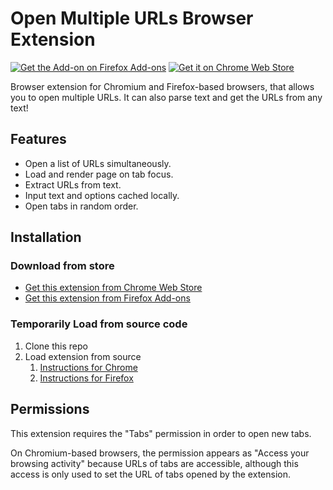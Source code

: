 # Open Multiple URLs Browser Extension
[![Get the Add-on on Firefox Add-ons](https://addons.cdn.mozilla.net/static/img/addons-buttons/AMO-button_2.png)](https://addons.mozilla.org/de/firefox/addon/open-multiple-urls/) [![Get it on Chrome Web Store](https://developer.chrome.com/webstore/images/ChromeWebStore_Badge_v2_206x58.png)](https://chrome.google.com/webstore/detail/open-multiple-urls/oifijhaokejakekmnjmphonojcfkpbbh)

Browser extension for Chromium and Firefox-based browsers, that allows you to open multiple URLs. It can also parse text and get the URLs from any text!

## Features

- Open a list of URLs simultaneously.
- Load and render page on tab focus.
- Extract URLs from text.
- Input text and options cached locally.
- Open tabs in random order.

## Installation

### Download from store

- [Get this extension from Chrome Web Store](https://chrome.google.com/webstore/detail/open-multiple-urls/oifijhaokejakekmnjmphonojcfkpbbh)
- [Get this extension from Firefox Add-ons](https://addons.mozilla.org/de/firefox/addon/open-multiple-urls/)

### Temporarily Load from source code

1. Clone this repo
2. Load extension from source
    1. [Instructions for Chrome](https://developer.chrome.com/extensions/getstarted#manifest)
    2. [Instructions for Firefox](https://extensionworkshop.com/documentation/develop/temporary-installation-in-firefox/)


## Permissions

This extension requires the "Tabs" permission in order to open new tabs.

On Chromium-based browsers, the permission appears as "Access your browsing activity" because URLs of tabs are accessible, although this access is only used to set the URL of tabs opened by the extension.
